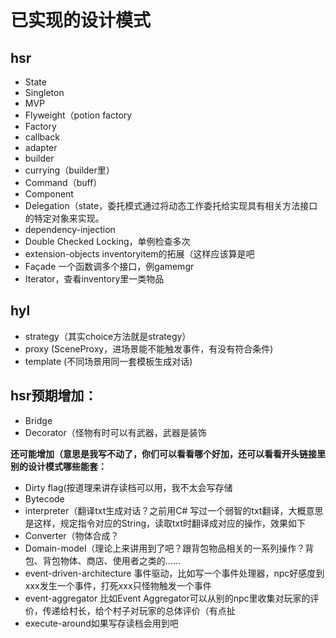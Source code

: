 # 已实现的设计模式
## hsr
- State
- Singleton
- MVP
- Flyweight（potion factory
- Factory
- callback
- adapter
- builder
- currying（builder里）
- Command（buff）
- Component
- Delegation（state，委托模式通过将动态工作委托给实现具有相关方法接口的特定对象来实现。
- dependency-injection
- Double Checked Locking，单例检查多次
- extension-objects inventoryitem的拓展（这样应该算是吧
- Façade 一个函数调多个接口，例gamemgr
- Iterator，查看inventory里一类物品

## hyl
- strategy（其实choice方法就是strategy）
- proxy (SceneProxy，进场景能不能触发事件，有没有符合条件)
- template (不同场景用同一套模板生成对话)

## hsr预期增加：
- Bridge
- Decorator（怪物有时可以有武器，武器是装饰
  
**还可能增加（意思是我写不动了，你们可以看看哪个好加，还可以看看开头链接里别的设计模式哪些能套：**
- Dirty flag(按道理来讲存读档可以用，我不太会写存储
- Bytecode
- interpreter（翻译txt生成对话？之前用C# 写过一个弱智的txt翻译，大概意思是这样，规定指令对应的String，读取txt时翻译成对应的操作，效果如下 
 - Converter（物体合成？
- Domain-model（理论上来讲用到了吧？跟背包物品相关的一系列操作？背包、背包物体、商店、使用者之类的…… 
- event-driven-architecture 事件驱动，比如写一个事件处理器，npc好感度到xxx发生一个事件，打死xxx只怪物触发一个事件
- event-aggregator 比如Event Aggregator可以从别的npc里收集对玩家的评价，传递给村长，给个村子对玩家的总体评价（有点扯
- execute-around如果写存读档会用到吧
 

